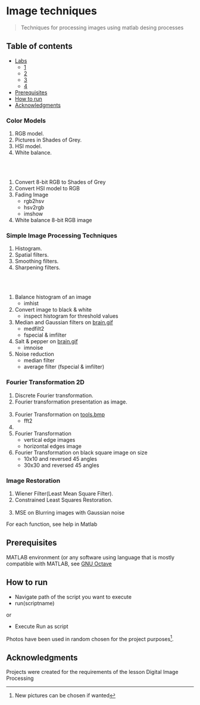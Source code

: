 # Image techniques
> Techniques for processing images using matlab desing processes
 
  ## Table of contents
* [Labs](#labs)
   * [1](#color-models)
   * [2](#simple-image-processing-techniques)
   * [3](#fourier-transformation-2d)
   * [4](#image-restoration)
* [Prerequisites](#prerequisites)
* [How to run](#how-to-run)
* [Acknowledgments](#acknowledgments)

### Color Models
1. RGB model.
2. Pictures in Shades of Grey.	
3. HSI model. 
4. White balance. 

<br><br>


1. Convert 8-bit RGB to Shades of Grey
2. Convert HSI model to RGB
3. Fading Image
   * rgb2hsv
   * hsv2rgb
   * imshow
4. White balance 8-bit RGB image
  

### Simple Image Processing Techniques
1. Histogram. 
2. Spatial filters. 
3. Smoothing filters. 
4. Sharpening filters. 

<br><br>
1. Balance histogram of an image
   * imhist
2. Convert image to black & white
   * inspect histogram for threshold values
3. Median and Gaussian filters on [brain.gif](https://github.com/z1skgr/MATLAB-image-techniques--analysis/issues/1#issue-1164065378)
   * medfilt2
   * fspecial & imfilter
4. Salt & pepper on [brain.gif](https://github.com/z1skgr/MATLAB-image-techniques--analysis/issues/1#issue-1164065378)
   * imnoise
5. Noise reduction
   * median filter 
   * average filter (fspecial & imfilter)


### Fourier Transformation 2D
1. Discrete Fourier transformation. 
2. Fourier transformation presentation as image. 
<br><br>
1. Fourier Transformation on [tools.bmp](https://github.com/z1skgr/MATLAB-image-techniques--analysis/issues/2#issue-1164068316)
   * fft2
2.
3. Fourier Transformation
   * vertical edge images
   * horizontal edges image
4. Fourier Transformation on black square image on size
   * 10x10 and reversed 45 angles
   * 30x30 and reversed 45 angles

### Image Restoration
1. Wiener Filter(Least Mean Square Filter). 
2. Constrained Least Squares Restoration. 
<br><br>
1. MSE on Blurring images with Gaussian noise


For each function, see help in Matlab

## Prerequisites
MATLAB environment (or any software using language that is mostly compatible with MATLAB, see [GNU Octave](https://www.gnu.org/software/octave/index)

## How to run
* Navigate path of the script you want to execute
* run(scriptname)

or 
* Execute Run as script


Photos have been used in random chosen for the project purposes[^1]. 



## Acknowledgments
Projects were created for the requirements of the lesson Digital Image Processing

[^1]: New pictures can be chosen if wanted






